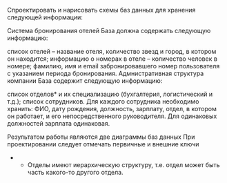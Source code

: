 Спроектировать и нарисовать схемы баз данных для хранения следующей информации:

Система бронирования отелей База должна содержать следующую информацию:

список отелей – название отеля, количество звезд и город, в котором он находится;
информацию о номерах в отеле – количество человек в номере;
фамилию, имя и email забронировавшего номер пользователя с указанием периода бронирования.
Адмнистративная структура компании База содержит следующую информацию:

список отделов* и их специализацию (бухгалтерия, логистический и т.д.);
список сотрудников.
Для каждого сотрудника необходимо хранить: ФИО, дату рождения, должность, зарплату, отдел, в котором он работает, и его непосредственного руководителя. Для одинаковых должностей зарплата одинаковая.

Результатом работы являются две диаграммы баз данных При проектировании следует отмечать первичные и внешние ключи

* - Отделы имеют иерархическую структуру, т.е. отдел может быть часть какого-то другого отдела.
